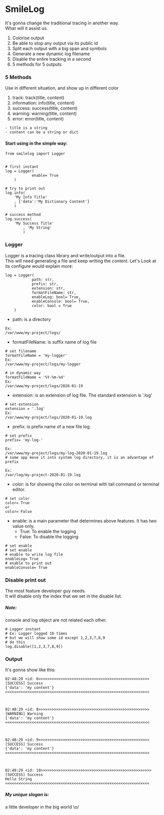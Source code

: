 # SmileLog

It's gonna change the traditional tracing in another way.\
What will it assist us.
 
1. Colorise output
2. Be able to stop any output via its public id
3. Split each output with a big span and symbols
4. Generate a new dynamic log filename
5. Disable the entire tracking in a second
6. 5 methods for 5 outputs

### 5 Methods
Use in different situation, and show up in different color
1. track: track(title, content)
2. information: info(title, content)
3. success: success(title, content)
4. warning: warning(title, content)
5. error: error(title, content)
```
- title is a string
- content can be a string or dict
```

#### Start using in the simple way:

```
from smilelog import Logger


# first instant
log = Logger(
            enable= True
	)

# try to print out
log.info(
	'My Info Title'
	, {'data':'My Dictionary Content'}
	)

# success method
log.success(
	'My Success Title'
        , 'My String'
        )
```

### Logger

Logger is a tracing class library and write/output into a file.\
This will need generating a file and keep writing the content.
Let's Look at its configure would explain more:

```
log	= Logger(
            path: str, 
            prefix: str, 
            extension: str, 
            formatFileName: str, 
            enableLog: bool= True,
            enableConsole: bool= True,
            color: bool = True
	)
```
- path: is a directory
```
Ex:
/var/www/my-project/logs/
```
- formatFileName: is suffix name of log file
```
# set filename
formatFileName = 'my-logger'
Ex:
/var/www/my-project/logs/my-logger

# in dynamic way
formatFileName = '%Y-%m-%d'
Ex:
/var/www/my-project/logs/2020-01-19
```
- extension: is an extension of log file. The standard extension is '.log'
```
# set extension
extension = '.log'
Ex:
/var/www/my-project/logs/2020-01-19.log
```
- prefix: is prefix name of a new file log. 
```
# set prefix
prefix= 'my-log-'

Ex: 
/var/www/my-project/logs/my-log-2020-01-19.log 
# some app move it into system log directory, it is an advantage of prefix

Ex:
/var/log/my-project-2020-01-19.log
```
- color: is for showing the color on terminal with tail command or terminal editor.
```
# set color
color= True
or
color= False
```
- enable: is a main parameter that determines above features. It has two value only.
	- True: To enable the logging
	- False: To disable the logging
```
# set enable
# set enable
# enable to write log file
enableLog= True
# enable to print out
enableConsole= True
```

### Disable print out
The most feature developer guy needs.\
It will disable only the index that we set in the disable list.
##### Note: 
console and log object are not related each other.

```
# Logger instant
# Ex: Logger logged 10 times
# but we will show some id except 1,2,3,7,8,9
# do this
log.disable([1,2,3,7,8,9])
```

### Output
It's gonna show like this:
```
02:48:29 <id: 6>>>>>>>>>>>>>>>>>>>>>>>>>>>>>>>>>>>>>>>>>>>>>>>>>>
[SUCCESS] Success 
{'data': 'my content'} 
<<<<<<<<<<<<<<<<<<<<<<<<<<<<<<<<<<<<<<<<<<<<<<<<<<<<<<<<<<<<<<<<<



02:48:29 <id: 8>>>>>>>>>>>>>>>>>>>>>>>>>>>>>>>>>>>>>>>>>>>>>>>>>>
[WARNING] Warning 
{'data': 'my content'} 
<<<<<<<<<<<<<<<<<<<<<<<<<<<<<<<<<<<<<<<<<<<<<<<<<<<<<<<<<<<<<<<<<



02:48:29 <id: 9>>>>>>>>>>>>>>>>>>>>>>>>>>>>>>>>>>>>>>>>>>>>>>>>>>
[SUCCESS] Success 
{'data': 'my content'} 
<<<<<<<<<<<<<<<<<<<<<<<<<<<<<<<<<<<<<<<<<<<<<<<<<<<<<<<<<<<<<<<<<



02:48:29 <id: 10>>>>>>>>>>>>>>>>>>>>>>>>>>>>>>>>>>>>>>>>>>>>>>>>>>
[SUCCESS] Success 
Hello String 
<<<<<<<<<<<<<<<<<<<<<<<<<<<<<<<<<<<<<<<<<<<<<<<<<<<<<<<<<<<<<<<<<

```

##### My unique slogan is:
a little developer in the big world \o/
